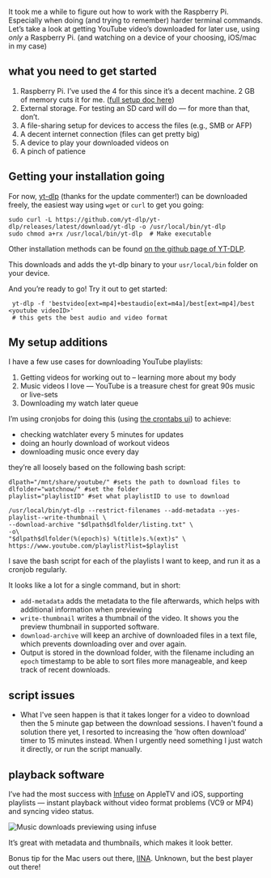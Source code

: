 
It took me a while to figure out how to work with the Raspberry Pi. Especially when doing (and trying to remember) harder terminal commands. Let’s take a look at getting YouTube video’s downloaded for later use, using _only_ a Raspberry Pi. (and watching on a device of your choosing, iOS/mac in my case)

## what you need to get started

1. Raspberry Pi. I’ve used the 4 for this since it’s a decent machine. 2 GB of memory cuts it for me. ([full setup doc here][1])
2. External storage. For testing an SD card will do — for more than that, don’t.
3. A file-sharing setup for devices to access the files (e.g., SMB or AFP)
4. A decent internet connection (files can get pretty big)
5. A device to play your downloaded videos on
6. A pinch of patience

## Getting your installation going

For now, [yt-dlp](https://github.com/yt-dlp/yt-dlp) (thanks for the update commenter!) can be downloaded freely, the easiest way using `wget` or `curl` to get you going:

```shell
sudo curl -L https://github.com/yt-dlp/yt-dlp/releases/latest/download/yt-dlp -o /usr/local/bin/yt-dlp
sudo chmod a+rx /usr/local/bin/yt-dlp  # Make executable
```

Other installation methods can be found [on the github page of YT-DLP](https://github.com/yt-dlp/yt-dlp/wiki/Installation).

This downloads and adds the yt-dlp binary to your `usr/local/bin` folder on your device.

And you’re ready to go! Try it out to get started:

```shell
 yt-dlp -f 'bestvideo[ext=mp4]+bestaudio[ext=m4a]/best[ext=mp4]/best <youtube videoID>'
 # this gets the best audio and video format
```

## My setup additions

I have a few use cases for downloading YouTube playlists:

1. Getting videos for working out to – learning more about my body
2. Music videos I love — YouTube is a treasure chest for great 90s music or live-sets
3. Downloading my watch later queue

I’m using cronjobs for doing this (using [the crontabs ui](https://github.com/alseambusher/crontab-ui)) to achieve:

* checking watchlater every 5 minutes for updates
* doing an hourly download of workout videos
* downloading music once every day

they’re all loosely based on the following bash script:

```shell
dlpath="/mnt/share/youtube/" #sets the path to download files to
dlfolder="watchnow/" #set the folder
playlist="playlistID" #set what playlistID to use to download

/usr/local/bin/yt-dlp --restrict-filenames --add-metadata --yes-playlist--write-thumbnail \
--download-archive "$dlpath$dlfolder/listing.txt" \
-o\
"$dlpath$dlfolder(%(epoch)s) %(title)s.%(ext)s" \
https://www.youtube.com/playlist?list=$playlist
```

I save the bash script for each of the playlists I want to keep, and run it as a cronjob regularly.

It looks like a lot for a single command, but in short:
* `add-metadata` adds the metadata to the file afterwards, which helps with additional information when previewing
* `write-thumbnail` writes a thumbnail of the video. It shows you the preview thumbnail in supported software.
* `download-archive` will keep an archive of downloaded files in a text file, which prevents downloading over and over again.
* Output is stored in the download folder, with the filename including an `epoch` timestamp to be able to sort files more manageable, and keep track of recent downloads.

## script issues
- What I've seen happen is that it takes longer for a video to download then the 5 minute gap between the download sessions. I haven't found a solution there yet, I resorted to increasing the 'how often download' timer to 15 minutes instead. When I urgently need something I just watch it directly, or run the script manually.

## playback software

I’ve had the most success with [Infuse][3] on AppleTV and iOS, supporting playlists — instant playback without video format problems (VC9 or MP4) and syncing video status.

![Music downloads previewing using infuse][image-1]

It’s great with metadata and thumbnails, which makes it look better.

Bonus tip for the Mac users out there, [IINA][4]. Unknown, but the best player out there!

[1]:	https://casey.berlin/pages/raspberry-pi-101/
[2]:	https://youtube-dl.org
[3]:	https://firecore.com/infuse
[4]:	https://iina.io

[image-1]:	https://casey.berlin/wp-content/uploads/2021/03/Music-downloads-previewing-using-infuse.jpeg